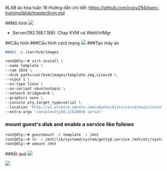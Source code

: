 #LAB ảo hòa tuần 16
Hướng dẫn chi tiết: https://github.com/cosy294/ksec-training/blob/master/kvm.md

##Mô hình
![](http://i.imgur.com/UT6y6Fy.jpg)

* Server(192.168.1.188): Chạy KVM và WebVirtMgr

##Cấu hình
###Cấu hình card mạng
![](http://i.imgur.com/2rFMq5g.png)
###Tạo máy ảo
```sh
mkdir -p /var/kvm/images

root@dlp:~# virt-install \
--name template \
--ram 1024 \
--disk path=/var/kvm/images/template.img,size=10 \
--vcpus 1 \
--os-type linux \
--os-variant ubuntuutopic \
--network bridge=br0 \
--graphics none \
--console pty,target_type=serial \
--location 'http://vn.archive.ubuntu.com/ubuntu/dists/vivid/main/installer-amd64/' \
--extra-args 'console=ttyS0,115200n8 serial'
```

### mount guest's disk and enable a service like follows
```sh
root@dlp:~# guestmount -d template -i /mnt
root@dlp:~# ln -s /mnt/lib/systemd/system/getty@.service /mnt/etc/systemd/system/getty.target.wants/getty@ttyS0.service
root@dlp:~# umount /mnt
```

##Kết quả
![](http://i.imgur.com/9CcNjLf.png)

![](http://i.imgur.com/G639AHf.png)


